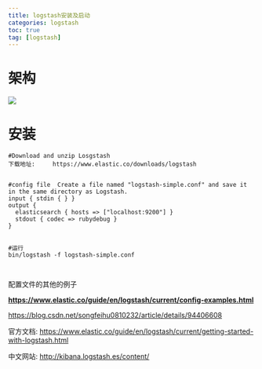 ```yaml
---
title: logstash安装及启动
categories: logstash   
toc: true  
tag: [logstash]
---
```


# 架构

![](https://github.com/chenyansong1/note/blob/master/img/bigdata/logstash/1.png?raw=true)

<!--more-->


# 安装
```
#Download and unzip Losgstash
下载地址:     https://www.elastic.co/downloads/logstash


#config file  Create a file named "logstash-simple.conf" and save it in the same directory as Logstash.
input { stdin { } }
output {
  elasticsearch { hosts => ["localhost:9200"] }
  stdout { codec => rubydebug }
}


#运行
bin/logstash -f logstash-simple.conf



```



配置文件的其他的例子

**https://www.elastic.co/guide/en/logstash/current/config-examples.html**

https://blog.csdn.net/songfeihu0810232/article/details/94406608


官方文档:
https://www.elastic.co/guide/en/logstash/current/getting-started-with-logstash.html

中文网站: 
http://kibana.logstash.es/content/


